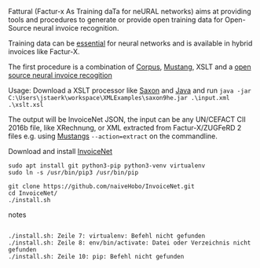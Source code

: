 Fattural (Factur-x As Training daTa for neURAL networks)
aims at providing tools and procedures to generate or provide open
training data for Open-Source neural invoice recognition.

Training data can be [essential](https://arxiv.org/pdf/1708.07403.pdf) 
for neural networks and is available in hybrid invoices like Factur-X.

The first procedure is a combination of [Corpus](https://github.com/ZUGFeRD/corpus/),
[Mustang](https://mustangproject.org), 
XSLT and a [open source neural invoice recogition](https://github.com/naiveHobo/InvoiceNet)

Usage:
Download a XSLT processor like [Saxon](http://saxon.sourceforge.net/)  and [Java](https://www.azul.com/downloads/zulu-community/?package=jdk)
and run
`java -jar C:\Users\jstaerk\workspace\XMLExamples\saxon9he.jar .\input.xml .\xslt.xsl`

The output will be InvoiceNet JSON, the input can be any UN/CEFACT CII 2016b file, like XRechnung, or 
XML extracted from Factur-X/ZUGFeRD 2 files e.g. using [Mustangs](https://www.mustangproject.org/commandline/) 
`--action=extract` on the commandline. 

Download and install  [InvoiceNet](https://github.com/naiveHobo/InvoiceNet)
```
sudo apt install git python3-pip python3-venv virtualenv
sudo ln -s /usr/bin/pip3 /usr/bin/pip

git clone https://github.com/naiveHobo/InvoiceNet.git
cd InvoiceNet/
./install.sh
```

notes 
```

./install.sh: Zeile 7: virtualenv: Befehl nicht gefunden
./install.sh: Zeile 8: env/bin/activate: Datei oder Verzeichnis nicht gefunden
./install.sh: Zeile 10: pip: Befehl nicht gefunden

```
